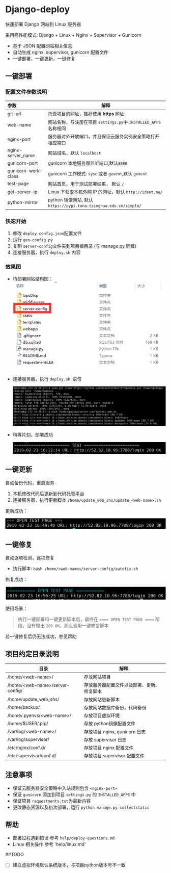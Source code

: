 # Django-deploy

快速部署 Django 网站到 Linux 服务器

采用高性能模式: Django + Linux + Nginx + Supervisor + Gunicorn

- 基于 JSON 配置网站相关信息
- 自动生成 nginx, supervisor, gunicorn 配置文件
- 一键部署，一键更新，一键修复



## 一键部署

### 配置文件参数说明

| 参数                | 解释                                                         |
| :------------------ | ------------------------------------------------------------ |
| git-url             | 托管项目的网址，推荐使用 **https** 网址                      |
| web-name            | 网站名称，与注册在项目 `settings.py`中 `INSTALLED_APPS`名称相同 |
| nginx-port          | 服务器对外开放端口，并且保证云服务实例安全策略打开相应端口   |
| nginx-server_name   | 网站域名，默认 `localhost`                                   |
| gunicorn-port       | gunicorn 本地服务器监听端口,默认`8080`                       |
| gunicorn-work-class | gunicorn 工作模式: `sysc` 或者 `gevent`,默认 `gevent`        |
| test-page           | 网站首页，用于测试部署结果， 默认 `/`                        |
| get-server-ip       | Linux 下获取本机外网 IP 的网址，默认 `http://ident.me/`      |
| python-mirror       | python 镜像网站, 默认 `https://pypi.tuna.tsinghua.edu.cn/simple/` |

### 快速开始

1. 修改 `deploy.config.json`配置文件
2. 运行 `gen-config.py`
3. 复制 `server-config`文件夹到项目根目录 (与 manage.py 同级)
4. 连接服务器，执行 `deploy.sh` 内容

### 效果图

- 待部署网站结构图：
  ![项目目录结构](images/1550909174114.png)

- 连接服务器，执行 `deploy.sh `语句

  ![执行部署语句](images/1550909850391.png)

- 稍等片刻，部署成功

  ![部署成功](images/1550909919328.png)



## 一键更新

自动备份代码，重启服务

1. 本机修改代码后更新到代码托管平台
2. 连接服务器，执行更新脚本 `/home/update_web_shs/update_<web-name>.sh`

更新成功：

![](images/1550911792766.png)



## 一键修复

自动逐项检测，逐项修复

- 执行脚本: `bash /home/<web-name>/server-config/autofix.sh`

修复成功：

![1550912418265](images/1550912418265.png)

使用场景：

> 执行一键部署和一键更新脚本后，最终在  `==== OPEN TEST PAGE ====` 阶段，没有输出 `200 OK`。那么调用一键修复脚本

若一键修复后仍无法成功，参见帮助



## 项目约定目录说明

| 目录                              | 解释                                       |
| --------------------------------- | ------------------------------------------ |
| /home/\<web-name\>/               | 存放网站项目                               |
| /home/\<web-name\>/server-config/ | 存放服务器配置文件以及部署、更新、修复脚本 |
| /home/update_web_shs/             | 存放网站更新脚本                           |
| /home/backup/                     | 存放网站数据库备份，代码备份               |
| /home/.pyenvs/<web-name\>/        | 存放项目虚拟环境                           |
| /home/$USER/.pip/                 | 存放 python镜像配置文件                    |
| /var/log/<web-name\>/             | 存放项目 nginx, gunicorn 日志              |
| /var/log/supervisor/              | 存放 supervisor 日志                       |
| /etc/nginx/conf.d/                | 存放项目 nginx 配置文件                    |
| /etc/supervisor/conf.d/           | 存放项目 supervisor 配置文件               |



## 注意事项

- 保证云服务器安全策略中入站规则包含 `<nginx-port>`
- 保证 `gunicorn` 添加到项目 `settings.py` 的 `INSTALLED_APPS` 中
- 保证项目 `requestments.txt`为最新内容
- 更改静态资源以及初次部署，运行 `python manage.py collectstatic`



## 帮助

- 部署过程遇到错误 参考 `help/deploy-questions.md`
- Linux 相关操作 参考 'help/linux.md'

##TODO

- [ ] 建立虚拟环境默认系统版本，与项目python版本号不一致



